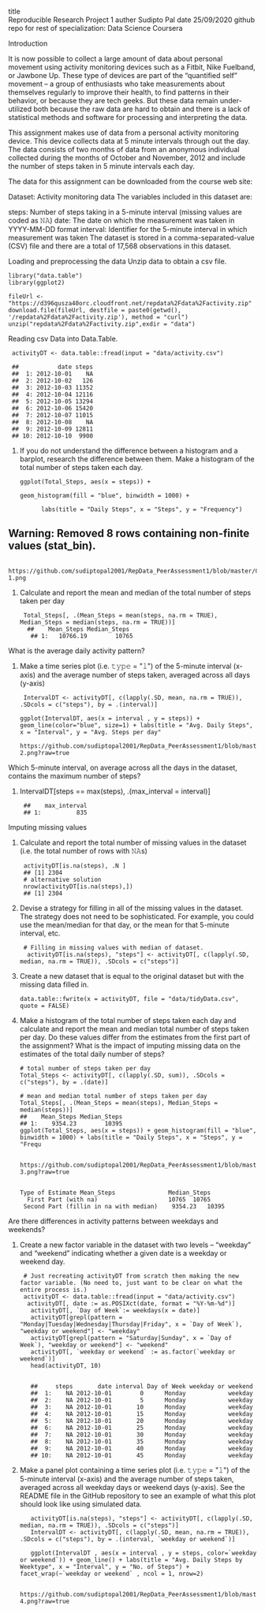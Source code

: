 title	
Reproducible Research Project 1
auther Sudipto Pal
date 25/09/2020
github repo for rest of specialization: Data Science Coursera

Introduction

It is now possible to collect a large amount of data about personal movement using activity monitoring devices such as a Fitbit, Nike Fuelband, or Jawbone Up. These type of devices are part of the “quantified self” movement – a group of enthusiasts who take measurements about themselves regularly to improve their health, to find patterns in their behavior, or because they are tech geeks. But these data remain under-utilized both because the raw data are hard to obtain and there is a lack of statistical methods and software for processing and interpreting the data.

This assignment makes use of data from a personal activity monitoring device. This device collects data at 5 minute intervals through out the day. The data consists of two months of data from an anonymous individual collected during the months of October and November, 2012 and include the number of steps taken in 5 minute intervals each day.

The data for this assignment can be downloaded from the course web site:

Dataset: Activity monitoring data
The variables included in this dataset are:

steps: Number of steps taking in a 5-minute interval (missing values are coded as 𝙽𝙰)
date: The date on which the measurement was taken in YYYY-MM-DD format
interval: Identifier for the 5-minute interval in which measurement was taken
The dataset is stored in a comma-separated-value (CSV) file and there are a total of 17,568 observations in this dataset.

Loading and preprocessing the data
Unzip data to obtain a csv file.

    library("data.table")
    library(ggplot2)

    fileUrl <- "https://d396qusza40orc.cloudfront.net/repdata%2Fdata%2Factivity.zip"
    download.file(fileUrl, destfile = paste0(getwd(), '/repdata%2Fdata%2Factivity.zip'), method = "curl")
    unzip("repdata%2Fdata%2Factivity.zip",exdir = "data")
Reading csv Data into Data.Table.

     activityDT <- data.table::fread(input = "data/activity.csv")

     ##           date steps
     ##  1: 2012-10-01    NA
     ##  2: 2012-10-02   126
     ##  3: 2012-10-03 11352
     ##  4: 2012-10-04 12116
     ##  5: 2012-10-05 13294
     ##  6: 2012-10-06 15420
     ##  7: 2012-10-07 11015
     ##  8: 2012-10-08    NA
     ##  9: 2012-10-09 12811
     ## 10: 2012-10-10  9900
1.  If you do not understand the difference between a histogram and a barplot, research the difference between them. Make a histogram of the total number of steps taken each day.

        ggplot(Total_Steps, aes(x = steps)) +
 
        geom_histogram(fill = "blue", binwidth = 1000) +
        
              labs(title = "Daily Steps", x = "Steps", y = "Frequency")
              
## Warning: Removed 8 rows containing non-finite values (stat_bin).
            
          https://github.com/sudiptopal2001/RepData_PeerAssessment1/blob/master/CS-1.png
          
1. Calculate and report the mean and median of the total number of steps taken per day

        Total_Steps[, .(Mean_Steps = mean(steps, na.rm = TRUE), Median_Steps = median(steps, na.rm = TRUE))]
         ##    Mean_Steps Median_Steps
          ## 1:   10766.19        10765
          
What is the average daily activity pattern?
 1. Make a time series plot (i.e. 𝚝𝚢𝚙𝚎 = "𝚕") of the 5-minute interval (x-axis) and the average number of steps taken, averaged across all days (y-axis)
 
         IntervalDT <- activityDT[, c(lapply(.SD, mean, na.rm = TRUE)), .SDcols = c("steps"), by = .(interval)] 

        ggplot(IntervalDT, aes(x = interval , y = steps)) + geom_line(color="blue", size=1) + labs(title = "Avg. Daily Steps", x = "Interval", y = "Avg. Steps per day"          

        https://github.com/sudiptopal2001/RepData_PeerAssessment1/blob/master/CS-2.png?raw=true 
Which 5-minute interval, on average across all the days in the dataset, contains the maximum number of steps?
1. IntervalDT[steps == max(steps), .(max_interval = interval)]

        ##    max_interval
        ## 1:          835
        
 Imputing missing values
1. Calculate and report the total number of missing values in the dataset (i.e. the total number of rows with 𝙽𝙰s)

        activityDT[is.na(steps), .N ]
        ## [1] 2304
        # alternative solution
        nrow(activityDT[is.na(steps),])
        ## [1] 2304
        
1. Devise a strategy for filling in all of the missing values in the dataset. The strategy does not need to be sophisticated. For example, you could use the mean/median for that day, or the mean for that 5-minute interval, etc.

        # Filling in missing values with median of dataset. 
         activityDT[is.na(steps), "steps"] <- activityDT[, c(lapply(.SD, median, na.rm = TRUE)), .SDcols = c("steps")]
1. Create a new dataset that is equal to the original dataset but with the missing data filled in.

       data.table::fwrite(x = activityDT, file = "data/tidyData.csv", quote = FALSE)
1. Make a histogram of the total number of steps taken each day and calculate and report the mean and median total number of steps taken per day. Do these values differ from the estimates from the first part of the assignment? What is the impact of imputing missing data on the estimates of the total daily number of steps?

       # total number of steps taken per day
       Total_Steps <- activityDT[, c(lapply(.SD, sum)), .SDcols = c("steps"), by = .(date)] 

       # mean and median total number of steps taken per day
       Total_Steps[, .(Mean_Steps = mean(steps), Median_Steps = median(steps))]
       ##    Mean_Steps Median_Steps
       ## 1:    9354.23        10395
       ggplot(Total_Steps, aes(x = steps)) + geom_histogram(fill = "blue", binwidth = 1000) + labs(title = "Daily Steps", x = "Steps", y = "Frequ  
       
       
       https://github.com/sudiptopal2001/RepData_PeerAssessment1/blob/master/CS-3.png?raw=true
       
       
       Type of Estimate	Mean_Steps	             Median_Steps
         First Part (with na)     	             10765	10765
        Second Part (fillin in na with median)	  9354.23	10395
Are there differences in activity patterns between weekdays and weekends?
1. Create a new factor variable in the dataset with two levels – “weekday” and “weekend” indicating whether a given date is a weekday or weekend day.

        # Just recreating activityDT from scratch then making the new factor variable. (No need to, just want to be clear on what the entire process is.) 
        activityDT <- data.table::fread(input = "data/activity.csv")
         activityDT[, date := as.POSIXct(date, format = "%Y-%m-%d")]
          activityDT[, `Day of Week`:= weekdays(x = date)]
          activityDT[grepl(pattern = "Monday|Tuesday|Wednesday|Thursday|Friday", x = `Day of Week`), "weekday or weekend"] <- "weekday"
          activityDT[grepl(pattern = "Saturday|Sunday", x = `Day of Week`), "weekday or weekend"] <- "weekend"
          activityDT[, `weekday or weekend` := as.factor(`weekday or weekend`)]
          head(activityDT, 10)
          
          
          ##     steps       date interval Day of Week weekday or weekend
          ##  1:    NA 2012-10-01        0      Monday            weekday
          ##  2:    NA 2012-10-01        5      Monday            weekday
          ##  3:    NA 2012-10-01       10      Monday            weekday
          ##  4:    NA 2012-10-01       15      Monday            weekday
          ##  5:    NA 2012-10-01       20      Monday            weekday
          ##  6:    NA 2012-10-01       25      Monday            weekday
          ##  7:    NA 2012-10-01       30      Monday            weekday
          ##  8:    NA 2012-10-01       35      Monday            weekday
          ##  9:    NA 2012-10-01       40      Monday            weekday
          ## 10:    NA 2012-10-01       45      Monday            weekday
          
          
1. Make a panel plot containing a time series plot (i.e. 𝚝𝚢𝚙𝚎 = "𝚕") of the 5-minute interval (x-axis) and the average number of steps taken, averaged across all weekday days or weekend days (y-axis). See the README file in the GitHub repository to see an example of what this plot should look like using simulated data.

          activityDT[is.na(steps), "steps"] <- activityDT[, c(lapply(.SD, median, na.rm = TRUE)), .SDcols = c("steps")]
          IntervalDT <- activityDT[, c(lapply(.SD, mean, na.rm = TRUE)), .SDcols = c("steps"), by = .(interval, `weekday or weekend`)] 

          ggplot(IntervalDT , aes(x = interval , y = steps, color=`weekday or weekend`)) + geom_line() + labs(title = "Avg. Daily Steps by Weektype", x = "Interval", y = "No. of Steps") + facet_wrap(~`weekday or weekend` , ncol = 1, nrow=2)
             
             https://github.com/sudiptopal2001/RepData_PeerAssessment1/blob/master/CS-4.png?raw=true
